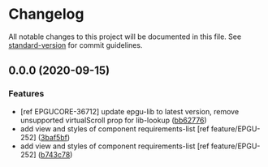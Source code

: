 # Changelog

All notable changes to this project will be documented in this file. See [standard-version](https://github.com/conventional-changelog/standard-version) for commit guidelines.

## 0.0.0 (2020-09-15)


### Features

* [ref EPGUCORE-36712] update epgu-lib to latest version, remove unsupported virtualScroll prop for lib-lookup ([bb62776](https://git.gosuslugi.local///commit/bb62776d07ecb1a3cc5e47b363a1df77f09d080b))
* add view and styles of component requirements-list [ref feature/EPGU-252] ([3baf5bf](https://git.gosuslugi.local///commit/3baf5bf6aa5a7fdaa51867e567fb735d98a55e55))
* add view and styles of component requirements-list [ref feature/EPGU-252] ([b743c78](https://git.gosuslugi.local///commit/b743c78548a6196d7fbe9a90e441019aab1ff443))
